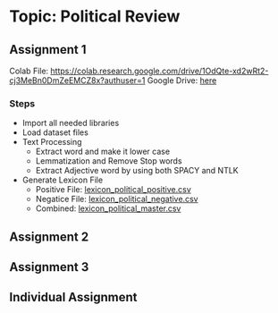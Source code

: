 # Topic: Political Review

## Assignment 1
Colab File: https://colab.research.google.com/drive/1OdQte-xd2wRt2-cj3MeBn0DmZeEMCZ8x?authuser=1
Google Drive: [here](https://drive.google.com/drive/folders/1GKfVQLwf7UelCwjOR9u8nR_FHFXHHAWv?usp=sharing)
### Steps
- Import all needed libraries
- Load dataset files
- Text Processing
	- Extract word and make it lower case
	- Lemmatization and Remove Stop words
	- Extract Adjective word by using both SPACY and NTLK
- Generate Lexicon File
	- Positive File: [lexicon_political_positive.csv](https://github.com/yeetornghoo/UD_PoliticalReview/blob/master/lexicon_sentiment/lexicon_political_negative.csv)
	- Negatice File: [lexicon_political_negative.csv](https://github.com/yeetornghoo/UD_PoliticalReview/blob/master/lexicon_sentiment/lexicon_political_negative.csv)
	- Combined: [lexicon_political_master.csv](https://github.com/yeetornghoo/UD_PoliticalReview/blob/master/lexicon_sentiment/lexicon_political_master.csv)

## Assignment 2

## Assignment 3

## Individual Assignment

